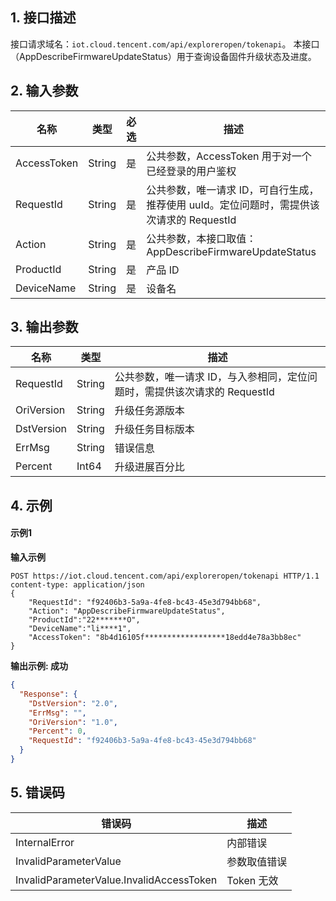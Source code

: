 ## 1. 接口描述

接口请求域名：`iot.cloud.tencent.com/api/exploreropen/tokenapi`。
本接口（AppDescribeFirmwareUpdateStatus）用于查询设备固件升级状态及进度。

## 2. 输入参数

| 名称        | 类型   | 必选 | 描述                                                         |
| ----------- | ------ | ---- | ------------------------------------------------------------ |
| AccessToken | String | 是   | 公共参数，AccessToken 用于对一个已经登录的用户鉴权         |
| RequestId   | String | 是   | 公共参数，唯一请求 ID，可自行生成，推荐使用 uuId。定位问题时，需提供该次请求的 RequestId |
| Action      | String | 是   | 公共参数，本接口取值：AppDescribeFirmwareUpdateStatus        |
| ProductId   | String | 是   | 产品 ID                                                  |
| DeviceName  | String | 是   | 设备名                                                      |

## 3. 输出参数

| 名称       | 类型   | 描述                                                         |
| ---------- | ------ | ------------------------------------------------------------ |
| RequestId  | String | 公共参数，唯一请求 ID，与入参相同，定位问题时，需提供该次请求的 RequestId |
| OriVersion | String | 升级任务源版本                                             |
| DstVersion | String | 升级任务目标版本                                           |
| ErrMsg     | String | 错误信息                                                    |
| Percent    | Int64  | 升级进展百分比                                               |

## 4. 示例

#### 示例1

**输入示例**

```HTTP
POST https://iot.cloud.tencent.com/api/exploreropen/tokenapi HTTP/1.1
content-type: application/json 
{
	"RequestId": "f92406b3-5a9a-4fe8-bc43-45e3d794bb68",
	"Action": "AppDescribeFirmwareUpdateStatus",
	"ProductId":"22*******O",
	"DeviceName":"li****1",
	"AccessToken": "8b4d16105f******************18edd4e78a3bb8ec"
}
```

**输出示例:  成功**

```json
{
  "Response": {
    "DstVersion": "2.0",
    "ErrMsg": "",
    "OriVersion": "1.0",
    "Percent": 0,
    "RequestId": "f92406b3-5a9a-4fe8-bc43-45e3d794bb68"
  }
}
```


## 5. 错误码

| 错误码                                   | 描述         |
| ---------------------------------------- | ------------ |
| InternalError                            | 内部错误     |
| InvalidParameterValue                    | 参数取值错误 |
| InvalidParameterValue.InvalidAccessToken | Token 无效    |
